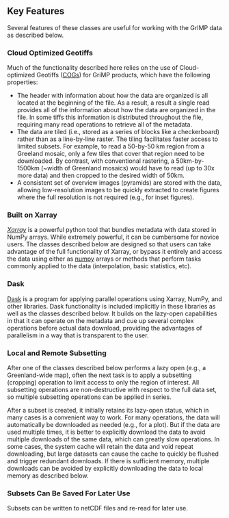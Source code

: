 ## Key Features
Several features of these classes are useful for working with the GrIMP data as described below.

### Cloud Optimized Geotiffs
Much of the functionality described here relies on the use of Cloud-optimized Geotiffs ([COGs](https://developers.planet.com/planetschool/an-introduction-to-cloud-optimized-geotiffs-cogs-part-1-overview/)) for GriMP products, which have the following properties:
    
- The header with information about how the data are organized is all located at the beginning of the file. As a result, a result a single read provides all of the information about how the data are organized in the file. In some tiffs this information is distributed throughout the file, requiring many read operations to retrieve all of the metadata.
- The data are tiled (i.e., stored as a series of blocks like a checkerboard) rather than as a line-by-line raster. The tiling facilitates faster access to limited subsets. For example, to read a 50-by-50 km region from a Greeland mosaic, only a few tiles that cover that region need to be downloaded. By contrast, with conventional rastering, a 50km-by-1500km (~width of Greenland mosaics) would have to read (up to 30x more data) and then cropped to the desired width of 50km. 
- A consistent set of overview images (pyramids) are stored with the data, allowing low-resolution images to be quickly extracted to create figures where the full resolution is not required (e.g., for inset figures).


### Built on Xarray
[*Xarray*](https://docs.xarray.dev/en/stable/) is a powerful python tool that bundles metadata with data stored in NumPy arrays. While extremely powerful, it can be cumbersome for novice users. The classes described below are designed so that users can take advantage of the full functionality of Xarray, or bypass it entirely and access the data using either as [numpy](https://numpy.org) arrays or methods that perform tasks commonly applied to the data (interpolation, basic statistics, etc).

### Dask
[Dask](https://dask.org) is a program for applying parallel operations using Xarray, NumPy, and other libraries.  Dask functionality is included implicitly in these libraries as well as the classes described below. It builds on the lazy-open capabilities in that it can operate on the metadata and cue up several complex operations before actual data download, providing the advantages of parallelism in a way that is transparent to the user.

### Local and Remote Subsetting
After one of the classes described below performs a lazy open (e.g., a Greenland-wide map),  often the next task is to apply a subsetting (cropping) operation to limit access to only the region of interest. All subsetting operations are non-destructive with respect to the full data set, so multiple subsetting operations can be applied in series. 

After a subset is created, it initially retains its lazy-open status, which in many cases is a convenient way to work. For many operations, the data will automatically be downloaded as needed (e.g., for a plot). But if the data are used multiple times, it is better to explicitly download the data to avoid multiple downloads of the same data, which can greatly slow operations. In some cases, the system cache will retain the data and void repeat downloading, but large datasets can cause the cache to quickly be flushed and trigger redundant downloads. If there is sufficient memory, multiple downloads can be avoided by explicitly downloading the data to local memory as described below.

### Subsets Can Be Saved For Later Use

Subsets can be written to netCDF files and re-read for later use.